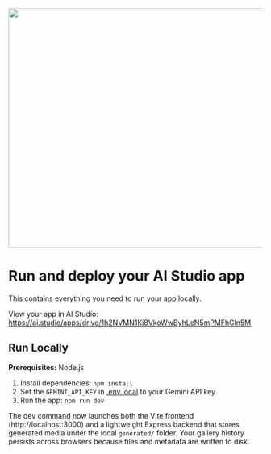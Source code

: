 <div align="center">
<img width="1200" height="475" alt="GHBanner" src="https://github.com/user-attachments/assets/0aa67016-6eaf-458a-adb2-6e31a0763ed6" />
</div>

# Run and deploy your AI Studio app

This contains everything you need to run your app locally.

View your app in AI Studio: https://ai.studio/apps/drive/1h2NVMN1Kj8VkoWwByhLeN5mPMFhGln5M

## Run Locally

**Prerequisites:**  Node.js


1. Install dependencies:
   `npm install`
2. Set the `GEMINI_API_KEY` in [.env.local](.env.local) to your Gemini API key
3. Run the app:
   `npm run dev`

The dev command now launches both the Vite frontend (http://localhost:3000) and a lightweight Express backend that stores generated media under the local `generated/` folder. Your gallery history persists across browsers because files and metadata are written to disk.
